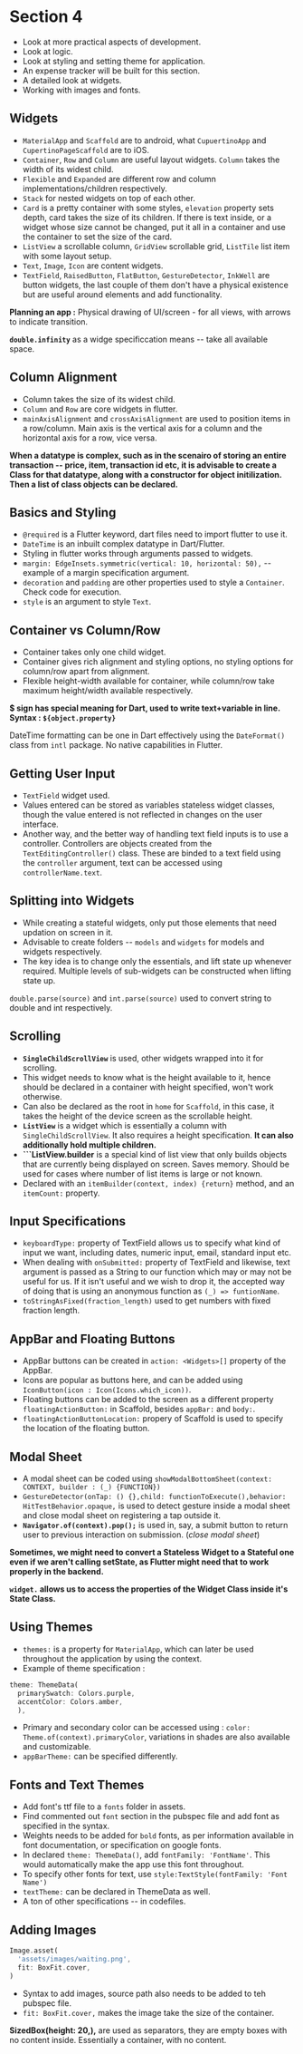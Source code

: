 # Section 4

- Look at more practical aspects of development.
- Look at logic.
- Look at styling and setting theme for application.
- An expense tracker will be built for this section.
- A detailed look at widgets.
- Working with images and fonts.

## Widgets

- ```MaterialApp``` and ```Scaffold``` are to android, what ```CupuertinoApp``` and ```CupertinoPageScaffold``` are to iOS.
- ```Container```, ```Row``` and ```Column``` are useful layout widgets. ```Column``` takes the width of its widest child.
- ```Flexible``` and ```Expanded``` are different row and column implementations/children respectively.
- ```Stack``` for nested widgets on top of each other.
- ```Card``` is a pretty container with some styles, ```elevation``` property sets depth, card takes the size of its children. If there is text inside, or a widget whose size cannot be changed, put it all in a container and use the container to set the size of the card.
- ```ListView``` a scrollable column, ```GridView``` scrollable grid, ```ListTile``` list item with some layout setup.
- ```Text```, ```Image```, ```Icon``` are content widgets.
- ```TextField```, ```RaisedButton```, ```FlatButton```, ```GestureDetector```, ```InkWell``` are button widgets, the last couple of them don't have a physical existence but are useful around elements and add functionality.

**Planning an app :** Physical drawing of UI/screen - for all views, with arrows to indicate transition.

**```double.infinity```** as a widge specificcation means -- take all available space.

## Column Alignment

- Column takes the size of its widest child.
- ```Column``` and ```Row``` are core widgets in flutter.
- ```mainAxisAlignment``` and ```crossAxisAlignment``` are used to position items in a row/column. Main axis is the vertical axis for a column and the horizontal axis for a row, vice versa.

**When a datatype is complex, such as in the scenairo of storing an entire transaction -- price, item, transaction id etc, it is advisable to create a Class for that datatype, along with a constructor for object initilization. Then a list of class objects can be declared.**  

## Basics and Styling

- ```@required``` is a Flutter keyword, dart files need to import flutter to use it.
- ```DateTime``` is an inbuilt complex datatype in Dart/Flutter.
- Styling in flutter works through arguments passed to widgets.
- ```margin: EdgeInsets.symmetric(vertical: 10, horizontal: 50),``` -- example of a margin specification argument.
- ```decoration``` and ```padding``` are other properties used to style a ```Container```. Check code for execution.
- ```style``` is an argument to style ```Text```.

## Container vs Column/Row

- Container takes only one child widget.
- Container gives rich alignment and styling options, no styling options for column/row apart from alignment.
- Flexible height-width available for container, while column/row take maximum height/width available respectively.

**$ sign has special meaning for Dart, used to write text+variable in line. Syntax : ```${object.property}```**  

DateTime formatting can be one in Dart effectively using the ```DateFormat()``` class from ```intl``` package. No native capabilities in Flutter.

## Getting User Input

- ```TextField``` widget used.
- Values entered can be stored as variables stateless widget classes, though the value entered is not reflected in changes on the user interface.
- Another way, and the better way of handling text field inputs is to use a controller. Controllers are objects created from the ```TextEditingController()``` class. These are binded to a text field using the ```controller``` argument, text can be accessed using ```controllerName.text```.

## Splitting into Widgets

- While creating a stateful widgets, only put those elements that need updation on screen in it.
- Advisable to create folders -- ```models``` and ```widgets``` for models and widgets respectively.
- The key idea is to change only the essentials, and lift state up whenever required. Multiple levels of sub-widgets can be constructed when lifting state up.

```double.parse(source)``` and ```int.parse(source)``` used to convert string to double and int respectively.

## Scrolling
- **```SingleChildScrollView```** is used, other widgets wrapped into it for scrolling.
- This widget needs to know what is the height available to it, hence should be declared in a container with height specified, won't work otherwise.
- Can also be declared as the root in ```home``` for ```Scaffold```, in this case, it takes the height of the device screen as the scrollable height.
- **```ListView```** is a widget which is essentially a column with ```SingleChildScrollView```. It also requires a height specification. **It can also additionally hold multiple children.**
- **```ListView.builder** is a special kind of list view that only builds objects that are currently being displayed on screen. Saves memory. Should be used for cases where number of list items is large or not known.
- Declared with an ```itemBuilder(context, index) {return}``` method, and an ```itemCount:``` property.

## Input Specifications

- ```keyboardType:``` property of TextField allows us to specify what kind of input we want, including dates, numeric input, email, standard input etc.
- When dealing with ```onSubmitted:``` property of TextField and likewise, text argument is passed as a String to our function which may or may not be useful for us. If it isn't useful and we wish to drop it, the accepted way of doing that is using an anonymous function as ```(_) => funtionName```.
- ```toStringAsFixed(fraction_length)``` used to get numbers with fixed fraction length.

## AppBar and Floating Buttons

- AppBar buttons can be created in ```action: <Widgets>[]``` property of the AppBar.
- Icons are popular as buttons here, and can be added using ```IconButton(icon : Icon(Icons.which_icon))```.
- Floating buttons can be added to the screen as a different property ```floatingActionButton:``` in  Scaffold, besides ```appBar:``` and ```body:```.
- ```floatingActionButtonLocation:``` propery of Scaffold is used to specify the location of the floating button.

## Modal Sheet

- A modal sheet can be coded using ```showModalBottomSheet(context: CONTEXT, builder : (_) {FUNCTION})```
- ```GestureDetector(onTap: () {},child: functionToExecute(),behavior: HitTestBehavior.opaque,``` is used to detect gesture inside a modal sheet and close modal sheet on registering a tap outside it.
- **```Navigator.of(context).pop();```** is used in, say, a submit button to return user to previous interaction on submission. (*close modal sheet*)

**Sometimes, we might need to convert a Stateless Widget to a Stateful one even if we aren't calling setState, as Flutter might need that to work properly in the backend.**  

**```widget.``` allows us to access the properties of the Widget Class inside it's State Class.**  

## Using Themes

- ```themes:``` is a property for ```MaterialApp```, which can later be used throughout the application by using the context.
- Example of theme specification :

```dart
theme: ThemeData(
  primarySwatch: Colors.purple,
  accentColor: Colors.amber,
  ),
  ```

- Primary and secondary color can be accessed using : ```color: Theme.of(context).primaryColor```, variations in shades are also available and customizable.
- ```appBarTheme:``` can be specified differently.

## Fonts and Text Themes

- Add font's ttf file to a ```fonts``` folder in assets.
- Find commented out ```font``` section in the pubspec file and add font as specified in the syntax.
- Weights needs to be added for ```bold``` fonts, as per information available in font documentation, or specification on google fonts.
- In declared ```theme: ThemeData()```, add ```fontFamily: 'FontName'```. This would automatically make the app use this font throughout.
- To specify other fonts for text, use ```style:TextStyle(fontFamily: 'Font Name')```
- ```textTheme:``` can be declared in ThemeData as well.
- A ton of other specifications -- in codefiles.

## Adding Images

```dart
Image.asset(
  'assets/images/waiting.png',
  fit: BoxFit.cover,
)
```
- Syntax to add images, source path also needs to be added to teh pubspec file.
- ```fit: BoxFit.cover,``` makes the image take the size of the container.

**SizedBox(height: 20,),** are used as separators, they are empty boxes with no content inside. Essentially a container, with no content.